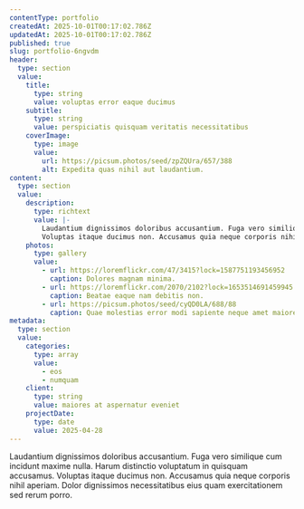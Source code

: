 ```yaml
---
contentType: portfolio
createdAt: 2025-10-01T00:17:02.786Z
updatedAt: 2025-10-01T00:17:02.786Z
published: true
slug: portfolio-6ngvdm
header:
  type: section
  value:
    title:
      type: string
      value: voluptas error eaque ducimus
    subtitle:
      type: string
      value: perspiciatis quisquam veritatis necessitatibus
    coverImage:
      type: image
      value:
        url: https://picsum.photos/seed/zpZQUra/657/388
        alt: Expedita quas nihil aut laudantium.
content:
  type: section
  value:
    description:
      type: richtext
      value: |-
        Laudantium dignissimos doloribus accusantium. Fuga vero similique cum incidunt maxime nulla. Harum distinctio voluptatum in quisquam accusamus.
        Voluptas itaque ducimus non. Accusamus quia neque corporis nihil aperiam. Dolor dignissimos necessitatibus eius quam exercitationem sed rerum porro.
    photos:
      type: gallery
      value:
        - url: https://loremflickr.com/47/3415?lock=1587751193456952
          caption: Dolores magnam minima.
        - url: https://loremflickr.com/2070/2102?lock=1653514691459945
          caption: Beatae eaque nam debitis non.
        - url: https://picsum.photos/seed/cyQD0LA/688/88
          caption: Quae molestias error modi sapiente neque amet maiores assumenda.
metadata:
  type: section
  value:
    categories:
      type: array
      value:
        - eos
        - numquam
    client:
      type: string
      value: maiores at aspernatur eveniet
    projectDate:
      type: date
      value: 2025-04-28
---
```


Laudantium dignissimos doloribus accusantium. Fuga vero similique cum incidunt maxime nulla. Harum distinctio voluptatum in quisquam accusamus.
Voluptas itaque ducimus non. Accusamus quia neque corporis nihil aperiam. Dolor dignissimos necessitatibus eius quam exercitationem sed rerum porro.